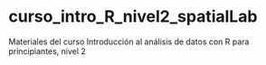 # curso_intro_R_nivel2_spatialLab
Materiales del curso Introducción al análisis de datos con R para principiantes, nivel 2
